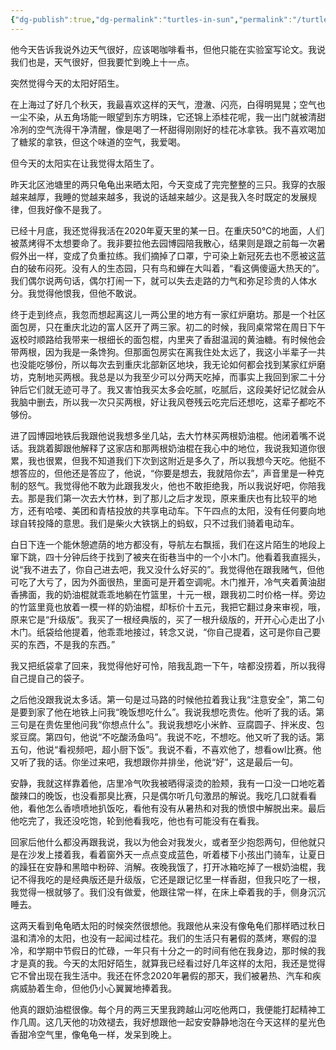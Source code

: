 ```yaml
---
{"dg-publish":true,"dg-permalink":"turtles-in-sun","permalink":"/turtles-in-sun/"}
---
```



他今天告诉我说外边天气很好，应该喝咖啡看书，但他只能在实验室写论文。我说我们也是，天气很好，但我要忙到晚上十一点。

突然觉得今天的太阳好陌生。

在上海过了好几个秋天，我最喜欢这样的天气，澄澈、闪亮，白得明晃晃；空气也一尘不染，从五角场能一眼望到东方明珠，它还锦上添桂花呢，我一出门就被清甜冷冽的空气洗得干净清醒，像是喝了一杯甜得刚刚好的桂花冰拿铁。我不喜欢喝加了糖浆的拿铁，但这个味道的空气，我爱喝。

但今天的太阳实在让我觉得太陌生了。

昨天北区池塘里的两只龟龟出来晒太阳，今天变成了完完整整的三只。我穿的衣服越来越厚，我睡的觉越来越多，我说的话越来越少。这是我入冬时既定的发展规律，但我好像不是我了。

已经十月底，我还觉得我活在2020年夏天里的某一日。在重庆50℃的地面，人们被蒸烤得不太想要命了。我非要拉他去园博园陪我散心，结果则是跟之前每一次暑假外出一样，变成了负重拉练。我们摘掉了口罩，宁可染上新冠死去也不愿被这蓝白的破布闷死。没有人的生态园，只有鸟和蝉在大叫着，“看这俩傻逼大热天的”。我们偶尔说两句话，偶尔打闹一下，就可以失去走路的力气和弥足珍贵的人体水分。我觉得他恨我，但他不敢说。

终于走到终点，我忽而想起离这儿一两公里的地方有一家红炉磨坊。那是一个社区面包房，只在重庆北边的富人区开了两三家。初二的时候，我同桌常常在周日下午返校时顺路给我带来一根细长的面包棍，内里夹了香甜温润的黄油糖。有时候他会带两根，因为我是一条馋狗。但那面包房实在离我住处太远了，我这小半辈子一共也没能吃够份，所以每次去到重庆北部新区地块，我无论如何都会找到某家红炉磨坊，克制地买两根。我总是以为我至少可以分两天吃掉，而事实上我回到家二十分钟后它们就无迹可寻了。我又害怕我买太多会吃腻，吃腻后，这段美好记忆就会从我脑中删去，所以我一次只买两根，好让我风卷残云吃完后还想吃，这辈子都吃不够份。

进了园博园地铁后我跟他说我想多坐几站，去大竹林买两根奶油棍。他闭着嘴不说话。我跳着脚跟他解释了这家店和那两根奶油棍在我心中的地位，我说我知道你很累，我也很累，但我不知道我们下次到这附近是多久了，所以我想今天吃。他挺不想答应的，但他还是答应了，他说，“你要是想去，我就陪你去”，声音里是一种克制的怒气。我觉得他不敢为此跟我发火，他也不敢拒绝我，所以我说好吧，你陪我去。那是我们第一次去大竹林，到了那儿之后才发现，原来重庆也有比较平的地方，还有哈喽、美团和青桔投放的共享电动车。下午四点的太阳，没有任何要向地球自转投降的意思。我们是柴火大铁锅上的蚂蚁，只不过我们骑着电动车。

白日下连一个能休憩遮荫的地方都没有，导航左右飘摇，我们在这片陌生的地段上窜下跳，四十分钟后终于找到了被夹在街巷当中的一个小木门。他看着我直摇头，说“我不进去了，你自己进去吧，我又没什么好买的”。我觉得他在跟我赌气，但他可吃了大亏了，因为外面很热，里面可是开着空调呢。木门推开，冷气夹着黄油甜香拂面，我的奶油棍就乖乖地躺在竹篮里，十元一根，跟我初二时价格一样。旁边的竹篮里竟也放着一模一样的奶油棍，却标价十五元，我把它翻过身来审视，哦，原来它是“升级版”。我买了一根经典版的，买了一根升级版的，开开心心走出了小木门。纸袋给他提着，他乖乖地接过，转念又说，“你自己提着，这可是你自己要买的东西，不是我的东西。”

我又把纸袋拿了回来，我觉得他好可怜，陪我乱跑一下午，啥都没捞着，所以我得自己提自己的袋子。

之后他没跟我说太多话。第一句是过马路的时候他拉着我让我“注意安全”，第二句是要到家了他在地铁上问我“晚饭想吃什么”。我说我想吃贵佐。他听了我的话。第三句是在贵佐里他问我“你想点什么”。我说我想吃小米鲊、豆腐圆子、拌米皮、包浆豆腐。第四句，他说“不吃酸汤鱼吗”。我说不吃，不想吃。他又听了我的话。第五句，他说“看视频吧，超小厨下饭”。我说不看，不喜欢他了，想看owl比赛。他又听了我的话。你坐过来吧，我想跟你并排坐，他说“好”，这是最后一句。

安静，我就这样靠着他，店里冷气吹我被晒得滚烫的脸颊，我有一口没一口地吃着酸辣口的晚饭，也没看那臭比赛，只是偶尔听几句激昂的解说。我吃几口就看看他，看他怎么香喷喷地扒饭吃，看他有没有从暑热和对我的愤恨中解脱出来。最后他吃完了，我还没吃饱，轮到他看我吃，他也有可能没有在看我。

回家后他什么都没再跟我说，我以为他会对我发火，或者至少抱怨两句，但他就只是在沙发上搂着我，看着窗外天一点点变成蓝色，听着楼下小孩出门骑车，让夏日的躁狂在安静和黑暗中粉碎、消解。夜晚我饿了，打开冰箱吃掉了一根奶油棍，我记不得我吃的是经典版还是升级版，它还是跟记忆里一样香甜，但我只吃了一根，我觉得一根就够了。我们没有做爱，他跟往常一样，在床上牵着我的手，侧身沉沉睡去。

这两天看到龟龟晒太阳的时候突然很想他。我跟他从来没有像龟龟们那样晒过秋日温和清冷的太阳，也没有一起闻过桂花。我们的生活只有暑假的蒸烤，寒假的湿冷，和学期中节假日的忙碌，一年只有十分之一的时间有他在我身边，那时候的我才是真的我。今天的太阳好陌生，就算我已经看过好几年这样的太阳，我还是觉得它不曾出现在我生活中。我还在怀念2020年暑假的那天，我们被暑热、汽车和疾病威胁着生命，但他仍小心翼翼地捧着我。

他真的跟奶油棍很像。每个月的两三天里我跨越山河吃他两口，我便能打起精神工作几周。这几天他的功效褪去，我好想跟他一起安安静静地泡在今天这样的星光色香甜冷空气里，像龟龟一样，发呆到晚上。